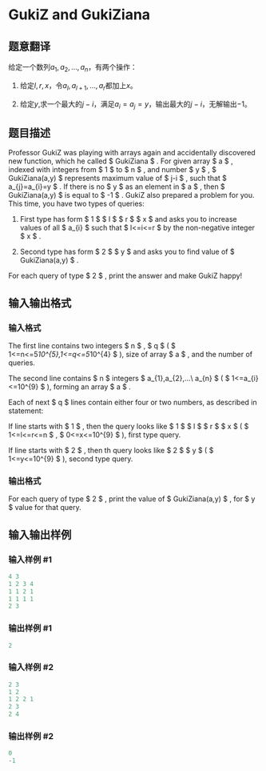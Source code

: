 # GukiZ and GukiZiana

## 题意翻译

给定一个数列$a_1,a_2,\dots,a_n$，有两个操作：

1. 给定$l,r,x$，令$a_l,a_{l+1},\dots,a_r$都加上$x$。

2. 给定$y$,求一个最大的$j-i$，满足$a_i=a_j=y$，输出最大的$j-i$，无解输出$-1$。

## 题目描述

Professor GukiZ was playing with arrays again and accidentally discovered new function, which he called $ GukiZiana $ . For given array $ a $ , indexed with integers from $ 1 $ to $ n $ , and number $ y $ , $ GukiZiana(a,y) $ represents maximum value of $ j-i $ , such that $ a_{j}=a_{i}=y $ . If there is no $ y $ as an element in $ a $ , then $ GukiZiana(a,y) $ is equal to $ -1 $ . GukiZ also prepared a problem for you. This time, you have two types of queries:

1. First type has form $ 1 $ $ l $ $ r $ $ x $ and asks you to increase values of all $ a_{i} $ such that $ l<=i<=r $ by the non-negative integer $ x $ .

2. Second type has form $ 2 $ $ y $ and asks you to find value of $ GukiZiana(a,y) $ .

For each query of type $ 2 $ , print the answer and make GukiZ happy!

## 输入输出格式

### 输入格式

The first line contains two integers $ n $ , $ q $ ( $ 1<=n<=5*10^{5},1<=q<=5*10^{4} $ ), size of array $ a $ , and the number of queries.

The second line contains $ n $ integers $ a_{1},a_{2},...\ a_{n} $ ( $ 1<=a_{i}<=10^{9} $ ), forming an array $ a $ .

Each of next $ q $ lines contain either four or two numbers, as described in statement:

If line starts with $ 1 $ , then the query looks like $ 1 $ $ l $ $ r $ $ x $ ( $ 1<=l<=r<=n $ , $ 0<=x<=10^{9} $ ), first type query.

If line starts with $ 2 $ , then th query looks like $ 2 $ $ y $ ( $ 1<=y<=10^{9} $ ), second type query.

### 输出格式

For each query of type $ 2 $ , print the value of $ GukiZiana(a,y) $ , for $ y $ value for that query.

## 输入输出样例

### 输入样例 #1

```cpp
4 3
1 2 3 4
1 1 2 1
1 1 1 1
2 3

```
### 输出样例 #1

```cpp
2

```
### 输入样例 #2

```cpp
2 3
1 2
1 2 2 1
2 3
2 4

```
### 输出样例 #2

```cpp
0
-1

```
